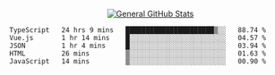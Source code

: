 <p align="center">
  <a href="https://github.com/AndyDevv">
    <img src="https://github-readme-stats.vercel.app/api?username=AndyDevv&custom_title=General%20GitHub%20Stats&theme=aura_dark" alt="General GitHub Stats">
  </a>
</p>

<!--START_SECTION:waka-->
```text
TypeScript   24 hrs 9 mins   ██████████████████████▒░░   88.74 % 
Vue.js       1 hr 14 mins    █░░░░░░░░░░░░░░░░░░░░░░░░   04.57 % 
JSON         1 hr 4 mins     █░░░░░░░░░░░░░░░░░░░░░░░░   03.94 % 
HTML         26 mins         ▒░░░░░░░░░░░░░░░░░░░░░░░░   01.63 % 
JavaScript   14 mins         ▒░░░░░░░░░░░░░░░░░░░░░░░░   00.90 % 
```
<!--END_SECTION:waka-->

